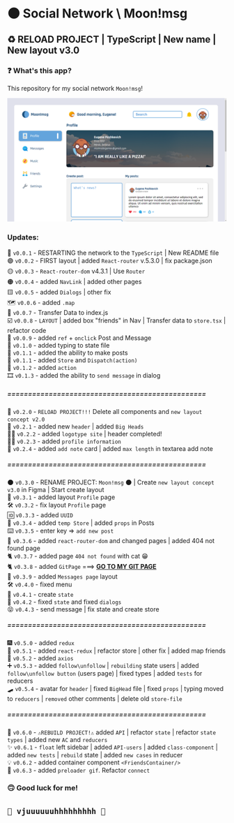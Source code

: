 # 🌑 Social Network \ Moon!msg

## ♻️ RELOAD PROJECT | TypeScript | New name | New layout v3.0 ##

### ❓ What's this app? ###

This repository for my social network `Moon!msg`!

![GitHub Light](src/Assets/pres.png)

### Updates:

🔘 `v0.0.1` - RESTARTING the network to the `TypeScript` | New README file  
🟣 `v0.0.2` - FIRST layout | added `React-router` v.5.3.0 | fix package.json  
🟡 `v0.0.3` - `React-router-dom` v4.3.1 | Use `Router`  
🟠 `v0.0.4` - added `NavLink` | added other pages  
🟨 `v0.0.5` - added `Dialogs` | other fix  
🗺️ `v0.0.6` - added `.map`   
🚚  `v0.0.7` - Transfer Data to index.js  
☑️ `v0.0.8` - `LAYOUT` | added box "friends" in Nav | Transfer data to `store.tsx` | refactor code  
🌴    `v0.0.9` - added `ref` + `onclick` Post and Message  
🔧 `v0.1.0` - added typing to state file  
📝 `v0.1.1` - added the ability to make posts  
📨 `v0.1.1` - added `Store` and `Dispatch(action)`  
🎊 `v0.1.2` - added `action`  
🎞️ `v0.1.3` - added the ability to `send message` in dialog

##### ================================================ #####  

🚫 `v0.2.0` - `RELOAD PROJECT!!!` Delete all components and `new layout concept v2.0`  
🤯 `v0.2.1` - added new `header` | added `Big Heads`  
😶‍🌫️ `v0.2.2` - added `logotype site` | header completed!  
🧑‍🏫 `v0.2.3` - added `profile information`  
📓 `v0.2.4` - added `add note` card | added `max length` in textarea add note

##### ================================================ #####

🌑 `v0.3.0` - RENAME PROJECT: `Moon!msg` 🌑 | Create `new layout concept v3.0` in Figma | Start create layout  
📙 `v0.3.1` - added layout `Profile` page    
🛠️ `v0.3.2` - fix layout `Profile` page  
🆔 `v0.3.3` - added `UUID`  
📝 `v0.3.4` - added `temp Store` | added `props` in Posts  
⌨️ `v0.3.5` - enter key => `add new post`    
🔗️ `v0.3.6` - added `react-router-dom` and changed pages | added 404 not found page    
🐈 `v0.3.7` - added page `404 not found` with cat 😁   
🐈 `v0.3.8` - added `GitPage` ===> <b>[GO TO MY GIT PAGE](https://marinadegames.github.io/moon-msg) </b>  
📩 `v0.3.9` - added `Messages page` layout  
🛠️ `v0.4.0` - fixed menu  
🧈 `v0.4.1` - create `state`  
🔢 `v0.4.2` - fixed `state` and fixed `dialogs`  
😝 `v0.4.3` - send message | fix state and create store

##### ================================================ #####

🎆 `v0.5.0` - added `redux`  
🦾 `v0.5.1` - added `react-redux` | refactor store | other fix | added map friends  
📩 `v0.5.2` - added `axios`  
➕ `v0.5.3` - added `follow\unfollow` | `rebuilding` state users | added `follow\unfollow button` (users page) | fixed types | added `tests` for reducers  
🛹 `v0.5.4` - avatar for `header` | fixed `BigHead` file | fixed `props` | typing moved to `reducers` | `removed` other comments | delete old `store-file`  
##### ================================================ #####

📱 `v0.6.0` - `⚠️REBUILD PROJECT!⚠️` added `API` | refactor `state` | refactor `state types` | added new `AC` and `reducers`  
✨ `v0.6.1` - `float` left sidebar | added `API-users` | added `class-component` | added `new tests` | `rebuild` state | added `new cases` in reducer  
💡 `v0.6.2` - added container component `<FriendsContainer/>`  
📮 `v0.6.3` - added `preloader gif`. Refactor `connect`  


### 🙃 Good luck for me!

## `🚀 vjuuuuuuhhhhhhhhh 🚀`    


